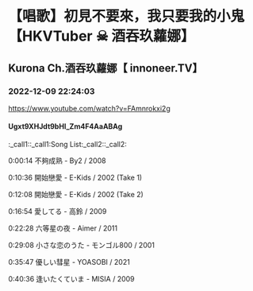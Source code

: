 # 【唱歌】初見不要來，我只要我的小鬼【HKVTuber ☠ 酒吞玖蘿娜】

## Kurona Ch.酒吞玖蘿娜【 innoneer.TV】

### 2022-12-09 22:24:03

https://www.youtube.com/watch?v=FAmnrokxi2g

#### Ugxt9XHJdt9bHl_Zm4F4AaABAg

:_call1::_call1:Song List:_call2::_call2:

0:00:14 不夠成熟 - By2 / 2008

0:10:36 開始戀愛 - E-Kids / 2002 (Take 1)

0:12:08 開始戀愛 - E-Kids / 2002 (Take 2)

0:16:54 愛してる - 高鈴 / 2009

0:22:28 六等星の夜 - Aimer / 2011

0:29:08 小さな恋のうた - モンゴル800 / 2001

0:35:47 優しい彗星 - YOASOBI / 2021

0:40:36 逢いたくていま - MISIA / 2009

